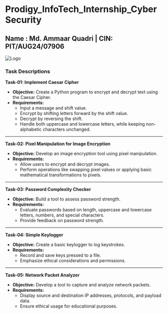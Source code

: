 # Prodigy_InfoTech_Internship_Cyber Security

## Name : Md. Ammaar Quadri  |  CIN: PIT/AUG24/07906

![Logo](https://github.com/maq765/Prodigy_InfoTech_Internship_CS/blob/main/logo.png)

### Task Descriptions

**Task-01: Implement Caesar Cipher**
- **Objective:** Create a Python program to encrypt and decrypt text using the Caesar Cipher.
- **Requirements:** 
  - Input a message and shift value.
  - Encrypt by shifting letters forward by the shift value.
  - Decrypt by reversing the shift.
  - Handle both uppercase and lowercase letters, while keeping non-alphabetic characters unchanged.

-------------------

**Task-02: Pixel Manipulation for Image Encryption**
- **Objective:** Develop an image encryption tool using pixel manipulation.
- **Requirements:** 
  - Allow users to encrypt and decrypt images.
  - Perform operations like swapping pixel values or applying basic mathematical transformations to pixels.

-----------------------

**Task-03: Password Complexity Checker**
- **Objective:** Build a tool to assess password strength.
- **Requirements:** 
  - Evaluate passwords based on length, uppercase and lowercase letters, numbers, and special characters.
  - Provide feedback on password strength.

---------------------------

**Task-04: Simple Keylogger**
- **Objective:** Create a basic keylogger to log keystrokes.
- **Requirements:** 
  - Record and save keys pressed to a file.
  - Emphasize ethical considerations and permissions.

----------------------------

**Task-05: Network Packet Analyzer**
- **Objective:** Develop a tool to capture and analyze network packets.
- **Requirements:** 
  - Display source and destination IP addresses, protocols, and payload data.
  - Ensure ethical usage for educational purposes.
